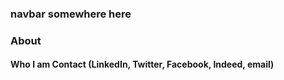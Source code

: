 <html>
   <head>
     <meta charset="UTF-8">
   </head>
  
  <body>
  
  </body>


</html>


### navbar somewhere here






### About 


#### Who I am          Contact (LinkedIn, Twitter, Facebook, Indeed, email)


